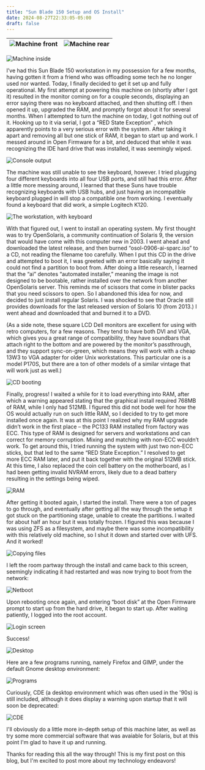 ```yaml
---
title: "Sun Blade 150 Setup and OS Install"
date: 2024-08-27T22:33:05-05:00
draft: false
---
```


| ![Machine front](/posts/blog/images/blade150/IMG_0776.jpeg) | ![Machine rear](/posts/blog/images/blade150/IMG_0777.jpeg)     |  
| ------- | ------------ |

![Machine inside](/posts/blog/images/blade150/IMG_0782.jpeg)

I’ve had this Sun Blade 150 workstation in my possession for a few months, having gotten it from a friend who was offloading some tech he no longer used nor wanted. Today, I finally decided to get it set up and fully operational. My first attempt at powering this machine on (shortly after I got it) resulted in the monitor coming on for a couple seconds, displaying an error saying there was no keyboard attached, and then shutting off. I then opened it up, upgraded the RAM, and promptly forgot about it for several months. When I attempted to turn the machine on today, I got nothing out of it. Hooking up to it via serial, I got a “RED State Exception” , which apparently points to a very serious error with the system. After taking it apart and removing all but one stick of RAM, it began to start up and work. I messed around in Open Firmware for a bit, and deduced that while it was recognizing the IDE hard drive that was installed, it was seemingly wiped. 

![Console output](/posts/blog/images/blade150/Picture_4.png)


The machine was still unable to see the keyboard, however. I tried plugging four different keyboards into all four USB ports, and still had this error. After a little more messing around, I learned that these Suns have trouble recognizing keyboards with USB hubs, and just having an incompatible keyboard plugged in will stop a compatible one from working. I eventually found a keyboard that did work, a simple Logitech K120.

![The workstation, with keyboard](/posts/blog/images/blade150/IMG_0756.jpeg)

With that figured out, I went to install an operating system. My first thought was to try OpenSolaris, a community continuation of Solaris 9, the version that would have come with this computer new in 2003. I went ahead and downloaded the latest release, and then burned “osol-0906-ai-sparc.iso” to a CD, not reading the filename too carefully. When I put this CD in the drive and attempted to boot it, I was greeted with an error basically saying it could not find a partition to boot from. After doing a little research, I learned that the “ai” denotes “automated installer,” meaning the image is not designed to be bootable, rather installed over the network from another OpenSolaris server. This reminds me of scissors that come in blister packs that you need scissors to open. So I abandoned this idea for now, and decided to just install regular Solaris. I was shocked to see that Oracle still provides downloads for the last released version of Solaris 10 (from 2013.) I went ahead and downloaded that and burned it to a DVD.

(As a side note, these square LCD Dell monitors are excellent for using with retro computers, for a few reasons. They tend to have both DVI and VGA, which gives you a great range of compatibility, they have soundbars that attach right to the bottom and are powered by the monitor’s passthrough, and they support sync-on-green, which means they will work with a cheap 13W3 to VGA adapter for older Unix workstations. This particular one is a model P170S, but there are a ton of other models of a similar vintage that will work just as well.)

![CD booting](/posts/blog/images/blade150/IMG_0758.jpeg)


Finally, progress! I waited a while for it to load everything into RAM, after which a warning appeared stating that the graphical install required 768MB of RAM, while I only had 512MB. I figured this did not bode well for how the OS would actually run on such little RAM, so I decided to try to get more installed once again. It was at this point I realized why my RAM upgrade didn’t work in the first place – the PC133 RAM installed from factory was ECC. This type of RAM is designed for servers and workstations and can correct for memory corruption. Mixing and matching with non-ECC wouldn’t work. To get around this, I tried running the system with just two non-ECC sticks, but that led to the same “RED State Exception.” I resolved to get more ECC RAM later, and put it back together with the original 512MB stick. At this time, I also replaced the coin cell battery on the motherboard, as I had been getting invalid NVRAM errors, likely due to a dead battery resulting in the settings being wiped.

![RAM](/posts/blog/images/blade150/IMG_0781.jpeg)


After getting it booted again, I started the install. There were a ton of pages to go through, and eventually after getting all the way through the setup it got stuck on the partitioning stage, unable to create the partitions. I waited for about half an hour but it was totally frozen. I figured this was because I was using ZFS as a filesystem, and maybe there was some incompatibility with this relatively old machine, so I shut it down and started over with UFS. And it worked! 

![Copying files](/posts/blog/images/blade150/IMG_0768.jpeg)


I left the room partway through the install and came back to this screen, seemingly indicating it had restarted and was now trying to boot from the network:

![Netboot](/posts/blog/images/blade150/IMG_0770.jpeg)


Upon rebooting once again, and entering “boot disk” at the Open Firmware prompt to start up from the hard drive, it began to start up. After waiting patiently, I logged into the root account. 

![Login screen](/posts/blog/images/blade150/IMG_0772.jpeg)



Success! 

![Desktop](/posts/blog/images/blade150/IMG_0773.jpeg)


Here are a few programs running, namely Firefox and GIMP, under the default Gnome desktop environment: 

![Programs](/posts/blog/images/blade150/IMG_0774.jpeg)



Curiously, CDE (a desktop environment which was often used in the '90s) is still included, although it does display a warning upon startup that it will soon be deprecated:

![CDE](/posts/blog/images/blade150/IMG_0775.jpeg)


I'll obviously do a little more in-depth setup of this machine later, as well as try some more commercial software that was avaiable for Solaris, but at this point I'm glad to have it up and running. 

Thanks for reading this all the way through! This is my first post on this blog, but I'm excited to post more about my technology endeavors!